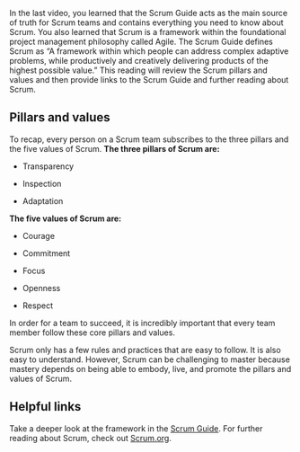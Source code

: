 
In the last video, you learned that the Scrum Guide acts as the main source of truth for Scrum teams and contains everything you need to know about Scrum. You also learned that Scrum is a framework within the foundational project management philosophy called Agile. The Scrum Guide defines Scrum as “A framework within which people can address complex adaptive problems, while productively and creatively delivering products of the highest possible value.” This reading will review the Scrum pillars and values and then provide links to the Scrum Guide and further reading about Scrum. 

## **Pillars and values** 

To recap, every person on a Scrum team subscribes to the three pillars and the five values of Scrum. **The three pillars of Scrum are:** 

- Transparency 
    
- Inspection
    
- Adaptation 
    

**The five values of Scrum are:** 

- Courage 
    
- Commitment 
    
- Focus
    
- Openness 
    
- Respect 
    

In order for a team to succeed, it is incredibly important that every team member follow these core pillars and values.

Scrum only has a few rules and practices that are easy to follow. It is also easy to understand. However, Scrum can be challenging to master because mastery depends on being able to embody, live, and promote the pillars and values of Scrum. 

## **Helpful links** 

Take a deeper look at the framework in the [Scrum Guide](https://www.scrumguides.org/scrum-guide.html). For further reading about Scrum, check out [Scrum.org](https://www.scrum.org/resources/what-is-scrum).